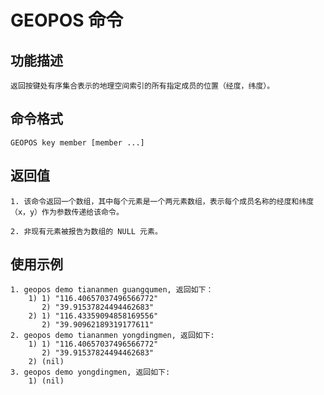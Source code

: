 # GEOPOS 命令

## 功能描述

	返回按键处有序集合表示的地理空间索引的所有指定成员的位置（经度，纬度）。

## 命令格式

	GEOPOS key member [member ...]

## 返回值

	1. 该命令返回一个数组，其中每个元素是一个两元素数组，表示每个成员名称的经度和纬度（x，y）作为参数传递给该命令。

	2. 非现有元素被报告为数组的 NULL 元素。


## 使用示例

	1. geopos demo tiananmen guangqumen, 返回如下：
		1) 1) "116.40657037496566772"
		   2) "39.91537824494462683"
		2) 1) "116.43359094858169556"
		   2) "39.90962189319177611"
    2. geopos demo tiananmen yongdingmen, 返回如下:
     	1) 1) "116.40657037496566772"
		   2) "39.91537824494462683"
		2) (nil)
	3. geopos demo yongdingmen, 返回如下:
		1) (nil)